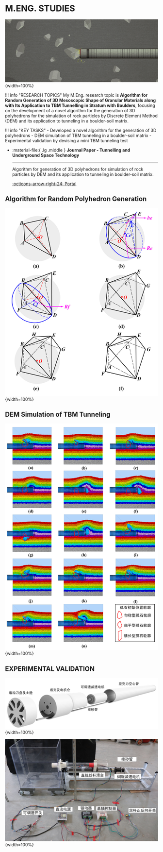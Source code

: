 # __M.ENG. STUDIES__

![TBM](TBM.png){width=100%}

!!! info "RESEARCH TOPICS"
    My M.Eng. research topic is __Algorithm for Random Generation of 3D Mesoscopic Shape of Granular Materials along with Its Application to TBM Tunnelling in Stratum with Boulders__, focusing on the development of a novel algorithm for the generation of 3D polyhedrons for the simulation of rock particles by Discrete Element Method (DEM) and its application to tunneling in a boulder-soil matrix.

!!! info "KEY TASKS"
    - Developed a novel algorithm for the generation of 3D polyhedrons
    - DEM simulation of TBM tunneling in a boulder-soil matrix
    - Experimental validation by devising a mini TBM tunneling test

<div class="grid cards" markdown>

-   :material-file:{ .lg .middle } __Journal Paper - Tunnelling and Underground Space Technology__

    ---

    Algorithm for generation of 3D polyhedrons for simulation of rock particles by DEM and its application to tunneling in boulder-soil matrix.

    [:octicons-arrow-right-24: <a href="https://doi.org/10.1016/j.tust.2020.103588" target="_blank"> Portal </a>](#)

</div>

## __Algorithm for Random Polyhedron Generation__

![ALGO](ALGO.jpg){width=100%}

## __DEM Simulation of TBM Tunneling__

![TUNNELING](TUNNELING.jpg){width=100%}

## __EXPERIMENTAL VALIDATION__

![miniTBM](miniTBM.jpg){width=100%}

![SETUP](SETUP.jpg){width=100%}